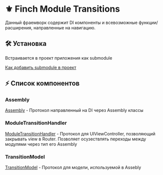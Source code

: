 # ⚜️ Finch Module Transitions

Данный фраемворк содержит DI компоненты и всевозможные функции/расширения, направленные на навигацию.

## 🛠 Установка

Встраивается в проект приложения как submodule

[Как добавить submodule в проект](https://www.notion.so/finchmoscow/submodule-98e7f8b8ed0542949d4c793590ffcc25)

## ⚡️ Список компонентов

### Assembly 

[Assembly](https://git.finch.fm/frameworks/finchmoduletransitions/blob/master/FinchModuleTransitions/Core/Assembly.swift) - Протокол направленный на DI через Assembly классы 

### ModuleTransitionHandler

[ModuleTransitionHandler](ModuleTransitionHandler) - Протокол для UIViewController, позволяющий закрывать view в Router. Позволяет осузествлять переходы между модулями через тип его Assembly

### TransitionModel
[TransitionModel](https://git.finch.fm/frameworks/finchmoduletransitions/blob/master/FinchModuleTransitions/Core/TransitionModel.swift) - Протокол для модели, используемой в Assebly